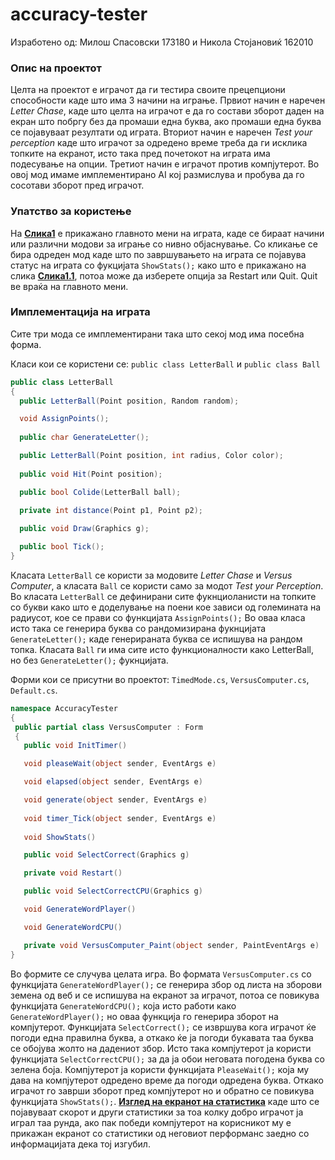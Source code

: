 # accuracy-tester
Изработено од: Милош Спасовски 173180 и Никола Стојановиќ 162010

### Опис на проектот
Целта на проектот е играчот да ги тестира своите прецепциони способности каде што има 3 начини на играње. 
Првиот начин е наречен *Letter Chase*, каде што целта на играчот е да го состави зборот даден на екран што побргу без да промаши една буква, ако промаши една буква се појавуваат резултати од играта. 
Вториот начин е наречен *Test your perception* каде што играчот за одредено време треба да ги исклика топките на екранот, исто така пред почетокот на играта има подесување на опции.
Третиот начин е играчот против компјутерот. Во овој мод имаме имплементирано AI кој размислува и пробува да го сосотави зборот пред играчот.

### Упатство за користење
На [**Слика1**](https://ibb.co/5cPZn03) е прикажано главното мени на играта, каде се бираат начини или различни модови за играње со нивно објаснување.
Со кликање се бира одреден мод каде што по завршувањето на играта се појавува статус на играта со фукцијата `ShowStats();` како што е прикажано на слика [**Слика1.1**](https://ibb.co/1Z5pJRq), потоа може да изберете опција за Restart или Quit. Quit ве враќа на главното мени.

### Имплементација на играта
Сите три мода се имплементирани така што секој мод има посебна форма.

Класи кои се користени се:  `public class LetterBall` и `public class Ball`
 ```c#
public class LetterBall
{
   public LetterBall(Point position, Random random);
 
   void AssignPoints();
  
   public char GenerateLetter();
 
   public LetterBall(Point position, int radius, Color color);
   
   public void Hit(Point position);
 
   public bool Colide(LetterBall ball);

   private int distance(Point p1, Point p2);
    
   public void Draw(Graphics g);

   public bool Tick();
}
 ```
     
Класата `LetterBall` се користи за модовите *Letter Chase* и *Versus Computer*, а класата `Ball` се користи само за модот *Test your Perception*. Во класата `LetterBall` се дефинирани сите фукнциоланисти на топките со букви како што е доделување на поени кое зависи од големината на радиусот, кое се прави со функцијата `AssignPoints();`
Во оваа класа исто така се генерира буква со рандомизирана фукнцијата `GenerateLetter();` каде генерираната буква се испишува на     рандом топка. Класата `Ball` ги има сите исто функционалности како LetterBall, но без `GenerateLetter();` фукнцијата.
     
Форми кои се присутни во проектот: `TimedMode.cs`, `VersusComputer.cs`, `Default.cs`.

 ```c#
namespace AccuracyTester
{
  public partial class VersusComputer : Form
  {   
    public void InitTimer()

    void pleaseWait(object sender, EventArgs e)
 
    void elapsed(object sender, EventArgs e)
 
    void generate(object sender, EventArgs e)
  
    void timer_Tick(object sender, EventArgs e)
  
    void ShowStats()

    public void SelectCorrect(Graphics g)
 
    private void Restart()
 
    public void SelectCorrectCPU(Graphics g)

    void GenerateWordPlayer()

    void GenerateWordCPU()

    private void VersusComputer_Paint(object sender, PaintEventArgs e)
} 
 ```

Во формите се случува целата игра. Во формата `VersusComputer.cs` со функцијата `GenerateWordPlayer();` се генерира збор од листа на зборови земена од веб и се испишува на екранот за играчот, потоа се повикува функцијата `GenerateWordCPU();` која исто работи како `GenerateWordPlayer();` но оваа функција го генерира зборот на компјутерот.
Функцијата `SelectCorrect();` се извршува кога играчот ќе погоди една правилна буква, а откако ќе ја погоди букавата таа буква се          обојува жолто на дадениот збор. 
Исто така компјутерот ја користи функцијата `SelectCorrectCPU();` за да ја обои неговата погодена буква со зелена боја.
Компјутерот ја користи функцијата `PleaseWait();` која му дава на компјутерот одредено време да погоди одредена буква.
Откако играчот го заврши зборот пред компјутерот но и обратно се повикува функцијата `ShowStats();`. 
[**Изглед на екранот на статистика**](https://ibb.co/1Z5pJRq) каде што се појавуваат скорот и други статистики за тоа колку добро играчот ја играл таа рунда, ако пак победи компјутерот на корисникот му е прикажан екранот со статистики од неговиот перформанс заедно со информацијата дека тој изгубил. 